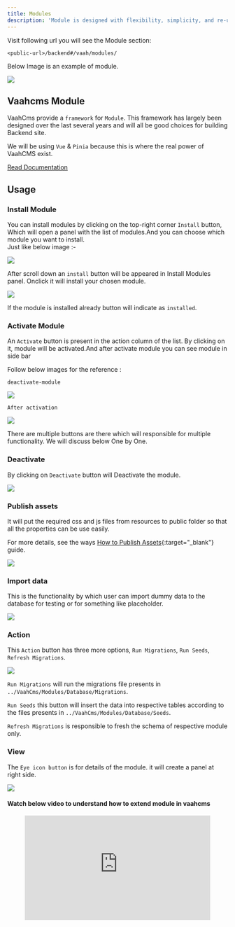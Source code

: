 ```yaml
---
title: Modules
description: 'Module is designed with flexibility, simplicity, and re-usability in mind. A module may contain just about anything: PHP code, including MVC functionality, library code, view scripts, and/or public assets such as images, CSS, and JavaScript.'
---
```


Visit following url you will see the Module section:
```http request
<public-url>/backend#/vaah/modules/
```
Below Image is an example of module.

<img src="/images/module.png">


## Vaahcms Module

VaahCms provide a `framework` for `Module`. This framework has largely been designed over the last several years and will all be good choices for building Backend site.

We will be using `Vue` & `Pinia` because this is where the real power of VaahCMS exist.

[Read Documentation](/vaahcms-2/getting-started/generate-module)

## Usage
### Install Module

You can install modules by clicking on the top-right corner `Install` button, Which will open a panel with the list of modules.And you can choose which module you want to install.  
Just like below image :-

<img src="/images/module-1.png">

After scroll down an `install` button will be appeared in Install Modules panel. Onclick it will install your chosen module.

<img src="/images/module-2.png">

If the module is installed already button will indicate as `installed`.

### Activate Module

An `Activate` button is present in the action column of the list. By clicking on it, module will be activated.And after activate module you can see module in side bar  

Follow below images for the reference :

`deactivate-module`

<img src="/images/deactivate-module.png">

`After activation`

<img src="/images/activate-module.png">

There are multiple buttons are there which will responsible for multiple functionality.
We will discuss below One by One.

### Deactivate

By clicking on `Deactivate` button will Deactivate the module.

<img src="/images/deactivate-btn.png">

### Publish assets

It will put the required css and js files from resources to public folder so that all the properties can be use easily.

For more details, see the ways  [How to Publish Assets](../../../vaahcms-2x/getting-started/publish-assets){:target="_blank"} guide.


<img src="/images/publish-assets.png">

### Import data

This is the functionality by which user can import dummy data to the database for testing or for something like placeholder.

<img src="/images/import-data.png">

### Action

This `Action` button has three more options, `Run Migrations`, `Run Seeds`, `Refresh Migrations`.

<img src="/images/module-action.png">

`Run Migrations` will run the migrations file presents in `../VaahCms/Modules/Database/Migrations`.

`Run Seeds` this button will insert the data into respective tables according to the files presents in `../VaahCms/Modules/Database/Seeds`.

`Refresh Migrations` is responsible to fresh the schema of respective module only.

### View

The `Eye icon button` is for details of the module. it will create a panel at right side.

<img src="/images/view-module.png">

#### Watch below video to understand how to extend module in vaahcms

<figure>
  <iframe src="https://www.youtube.com/embed/sgDgObXp6cI" frameborder="0" allowfullscreen="true" style="width: 100%; aspect-ratio: 16/9;"> </iframe>
</figure>
